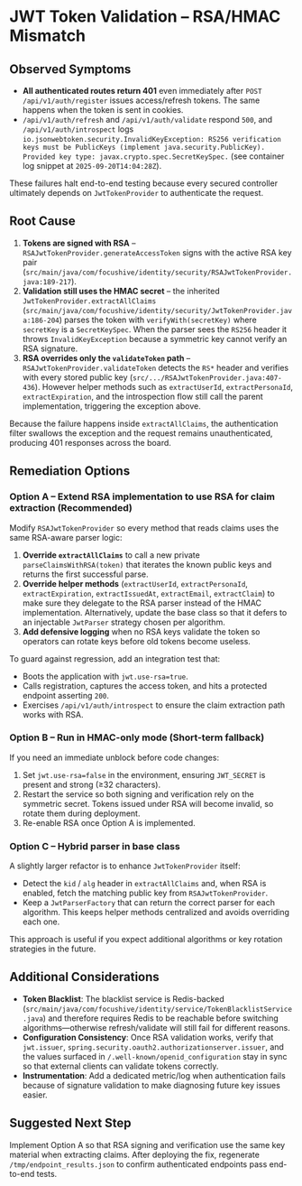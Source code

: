 # JWT Token Validation – RSA/HMAC Mismatch

## Observed Symptoms

- **All authenticated routes return 401** even immediately after `POST /api/v1/auth/register` issues access/refresh tokens. The same happens when the token is sent in cookies.
- `/api/v1/auth/refresh` and `/api/v1/auth/validate` respond `500`, and `/api/v1/auth/introspect` logs `io.jsonwebtoken.security.InvalidKeyException: RS256 verification keys must be PublicKeys (implement java.security.PublicKey). Provided key type: javax.crypto.spec.SecretKeySpec.` (see container log snippet at `2025-09-20T14:04:28Z`).

These failures halt end-to-end testing because every secured controller ultimately depends on `JwtTokenProvider` to authenticate the request.

## Root Cause

1. **Tokens are signed with RSA** – `RSAJwtTokenProvider.generateAccessToken` signs with the active RSA key pair (`src/main/java/com/focushive/identity/security/RSAJwtTokenProvider.java:189-217`).
2. **Validation still uses the HMAC secret** – the inherited `JwtTokenProvider.extractAllClaims` (`src/main/java/com/focushive/identity/security/JwtTokenProvider.java:186-204`) parses the token with `verifyWith(secretKey)` where `secretKey` is a `SecretKeySpec`. When the parser sees the `RS256` header it throws `InvalidKeyException` because a symmetric key cannot verify an RSA signature.
3. **RSA overrides only the `validateToken` path** – `RSAJwtTokenProvider.validateToken` detects the `RS*` header and verifies with every stored public key (`src/.../RSAJwtTokenProvider.java:407-436`). However helper methods such as `extractUserId`, `extractPersonaId`, `extractExpiration`, and the introspection flow still call the parent implementation, triggering the exception above.

Because the failure happens inside `extractAllClaims`, the authentication filter swallows the exception and the request remains unauthenticated, producing 401 responses across the board.

## Remediation Options

### Option A – Extend RSA implementation to use RSA for claim extraction (Recommended)

Modify `RSAJwtTokenProvider` so every method that reads claims uses the same RSA-aware parser logic:

1. **Override `extractAllClaims`** to call a new private `parseClaimsWithRSA(token)` that iterates the known public keys and returns the first successful parse.
2. **Override helper methods** (`extractUserId`, `extractPersonaId`, `extractExpiration`, `extractIssuedAt`, `extractEmail`, `extractClaim`) to make sure they delegate to the RSA parser instead of the HMAC implementation. Alternatively, update the base class so that it defers to an injectable `JwtParser` strategy chosen per algorithm.
3. **Add defensive logging** when no RSA keys validate the token so operators can rotate keys before old tokens become useless.

To guard against regression, add an integration test that:

- Boots the application with `jwt.use-rsa=true`.
- Calls registration, captures the access token, and hits a protected endpoint asserting `200`.
- Exercises `/api/v1/auth/introspect` to ensure the claim extraction path works with RSA.

### Option B – Run in HMAC-only mode (Short-term fallback)

If you need an immediate unblock before code changes:

1. Set `jwt.use-rsa=false` in the environment, ensuring `JWT_SECRET` is present and strong (≥32 characters).
2. Restart the service so both signing and verification rely on the symmetric secret. Tokens issued under RSA will become invalid, so rotate them during deployment.
3. Re-enable RSA once Option A is implemented.

### Option C – Hybrid parser in base class

A slightly larger refactor is to enhance `JwtTokenProvider` itself:

- Detect the `kid` / `alg` header in `extractAllClaims` and, when RSA is enabled, fetch the matching public key from `RSAJwtTokenProvider`.
- Keep a `JwtParserFactory` that can return the correct parser for each algorithm. This keeps helper methods centralized and avoids overriding each one.

This approach is useful if you expect additional algorithms or key rotation strategies in the future.

## Additional Considerations

- **Token Blacklist**: The blacklist service is Redis-backed (`src/main/java/com/focushive/identity/service/TokenBlacklistService.java`) and therefore requires Redis to be reachable before switching algorithms—otherwise refresh/validate will still fail for different reasons.
- **Configuration Consistency**: Once RSA validation works, verify that `jwt.issuer`, `spring.security.oauth2.authorizationserver.issuer`, and the values surfaced in `/.well-known/openid_configuration` stay in sync so that external clients can validate tokens correctly.
- **Instrumentation**: Add a dedicated metric/log when authentication fails because of signature validation to make diagnosing future key issues easier.

## Suggested Next Step

Implement Option A so that RSA signing and verification use the same key material when extracting claims. After deploying the fix, regenerate `/tmp/endpoint_results.json` to confirm authenticated endpoints pass end-to-end tests.
